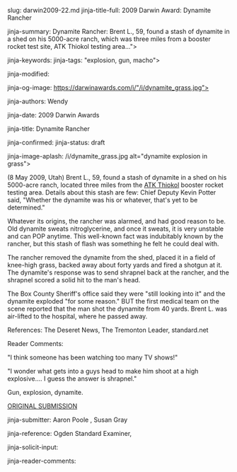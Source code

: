 slug: darwin2009-22.md
jinja-title-full: 2009 Darwin Award: Dynamite Rancher

jinja-summary: Dynamite Rancher: Brent L.,
59, found a stash of dynamite in a shed on his 5000-acre ranch, which was
three miles from a booster rocket test site, ATK Thiokol testing area...">

jinja-keywords:
jinja-tags: "explosion, gun, macho">

jinja-modified:

jinja-og-image: https://darwinawards.com/i/"/i/dynamite_grass.jpg">

jinja-authors: Wendy

jinja-date: 2009 Darwin Awards


jinja-title: Dynamite Rancher


jinja-confirmed:
jinja-status: draft

jinja-image-aplash: /i/dynamite_grass.jpg alt="dynamite explosion in grass">

(8 May 2009, Utah) Brent L., 59, found a stash of dynamite in a shed on his
5000-acre ranch, located three miles from
the <A href="http://www.atk.com/">ATK Thiokol</A> booster rocket testing
area. Details about this stash are few: Chief Deputy Kevin Potter said,
"Whether the dynamite was his or whatever, that's yet to be determined."

Whatever its origins, the rancher was alarmed, and had good reason to
be. Old dynamite sweats nitroglycerine, and once it sweats, it is very
unstable and can POP anytime. This well-known fact was indubitably known by
the rancher, but this stash of flash was something he felt he could deal
with.

The rancher removed the dynamite from the shed, placed it in a field of
knee-high grass, backed away about forty yards and fired a shotgun at
it. The dynamite's response was to send shrapnel back at the rancher, and
the shrapnel scored a solid hit to the man's head.

The Box County Sheriff's office said they were "still looking into it" and
the dynamite exploded "for some reason." BUT the first medical team on the
scene reported that the man shot the dynamite from 40 yards. Brent L. was
air-lifted to the hospital, where he passed away.

References: The Deseret News, The Tremonton Leader, standard.net

Reader Comments:

"I think someone has been watching too many TV shows!"

"I wonder what gets into a guys head to make him shoot at a high explosive.... I guess the answer is shrapnel."

Gun, explosion, dynamite.

<A href="http://darwinawards.com/slush/200905/pending20090508-123754.html">ORIGINAL SUBMISSION</A>

jinja-submitter: Aaron Poole , Susan Gray

jinja-reference: Ogden Standard Examiner,

jinja-solicit-input:

jinja-reader-comments:



<!--#include file=nav_2009.html -->


